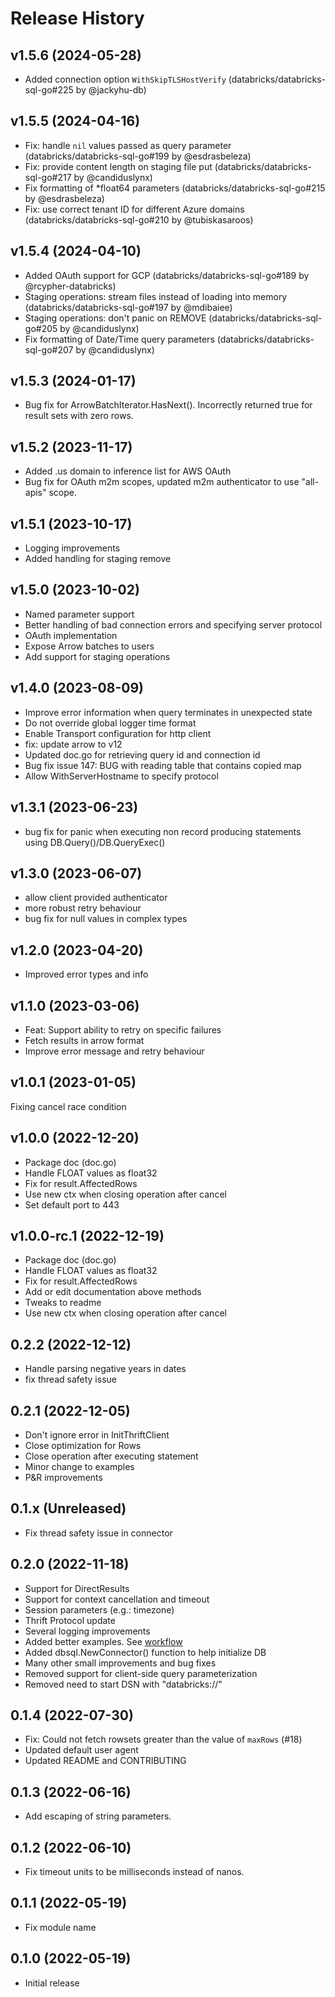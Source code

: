 # Release History

## v1.5.6 (2024-05-28)

- Added connection option `WithSkipTLSHostVerify` (databricks/databricks-sql-go#225 by @jackyhu-db)

## v1.5.5 (2024-04-16)

- Fix: handle `nil` values passed as query parameter (databricks/databricks-sql-go#199 by @esdrasbeleza)
- Fix: provide content length on staging file put (databricks/databricks-sql-go#217 by @candiduslynx)
- Fix formatting of *float64 parameters (databricks/databricks-sql-go#215 by @esdrasbeleza)
- Fix: use correct tenant ID for different Azure domains (databricks/databricks-sql-go#210 by @tubiskasaroos)

## v1.5.4 (2024-04-10)

- Added OAuth support for GCP (databricks/databricks-sql-go#189 by @rcypher-databricks)
- Staging operations: stream files instead of loading into memory (databricks/databricks-sql-go#197 by @mdibaiee)
- Staging operations: don't panic on REMOVE (databricks/databricks-sql-go#205 by @candiduslynx)
- Fix formatting of Date/Time query parameters (databricks/databricks-sql-go#207 by @candiduslynx)

## v1.5.3 (2024-01-17)
- Bug fix for ArrowBatchIterator.HasNext(). Incorrectly returned true for result sets with zero rows.

## v1.5.2 (2023-11-17)
- Added .us domain to inference list for AWS OAuth
- Bug fix for OAuth m2m scopes, updated m2m authenticator to use "all-apis" scope.

## v1.5.1 (2023-10-17)
- Logging improvements
- Added handling for staging remove

## v1.5.0 (2023-10-02)
- Named parameter support
- Better handling of bad connection errors and specifying server protocol
- OAuth implementation
- Expose Arrow batches to users
- Add support for staging operations

## v1.4.0 (2023-08-09)
- Improve error information when query terminates in unexpected state
- Do not override global logger time format
- Enable Transport configuration for http client
- fix: update arrow to v12
- Updated doc.go for retrieving query id and connection id
- Bug fix issue 147: BUG with reading table that contains copied map
- Allow WithServerHostname to specify protocol

## v1.3.1 (2023-06-23)

- bug fix for panic when executing non record producing statements using DB.Query()/DB.QueryExec()

## v1.3.0 (2023-06-07)

- allow client provided authenticator
- more robust retry behaviour
- bug fix for null values in complex types

## v1.2.0 (2023-04-20)

- Improved error types and info

## v1.1.0 (2023-03-06)

- Feat: Support ability to retry on specific failures
- Fetch results in arrow format 
- Improve error message and retry behaviour

## v1.0.1 (2023-01-05)

Fixing cancel race condition 

## v1.0.0 (2022-12-20)

- Package doc (doc.go)
- Handle FLOAT values as float32
- Fix for result.AffectedRows
- Use new ctx when closing operation after cancel 
- Set default port to 443 

## v1.0.0-rc.1 (2022-12-19)

- Package doc (doc.go)
- Handle FLOAT values as float32
- Fix for result.AffectedRows
- Add or edit documentation above methods
- Tweaks to readme 
- Use new ctx when closing operation after cancel

## 0.2.2 (2022-12-12)

- Handle parsing negative years in dates
- fix thread safety issue 

## 0.2.1 (2022-12-05)

- Don't ignore error in InitThriftClient 
- Close optimization for Rows 
- Close operation after executing statement
- Minor change to examples
- P&R improvements 

## 0.1.x (Unreleased)

- Fix thread safety issue in connector

## 0.2.0 (2022-11-18)

- Support for DirectResults
- Support for context cancellation and timeout
- Session parameters (e.g.: timezone)
- Thrift Protocol update
- Several logging improvements
- Added better examples. See [workflow](https://github.com/databricks/databricks-sql-go/blob/main/examples/workflow/main.go)
- Added dbsql.NewConnector() function to help initialize DB
- Many other small improvements and bug fixes
- Removed support for client-side query parameterization
- Removed need to start DSN with "databricks://"

## 0.1.4 (2022-07-30)

- Fix: Could not fetch rowsets greater than the value of `maxRows` (#18)
- Updated default user agent
- Updated README and CONTRIBUTING

## 0.1.3 (2022-06-16)

- Add escaping of string parameters.

## 0.1.2 (2022-06-10)

- Fix timeout units to be milliseconds instead of nanos.

## 0.1.1 (2022-05-19)

- Fix module name

## 0.1.0 (2022-05-19)

- Initial release
